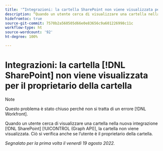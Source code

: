 ```yaml
---
title: '“Integrazioni: la cartella SharePoint non viene visualizzata per il proprietario della cartella”'
description: “Quando un utente cerca di visualizzare una cartella nella nuova integrazione di SharePoint (GraphAPI), la cartella non viene visualizzata. Ciò si verifica anche se l’utente è il proprietario della cartella.”
hidefromtoc: true
source-git-commit: 7570b2a560505d66e0e83656c9a601226998c11c
workflow-type: ht
source-wordcount: '92'
ht-degree: 100%

---
```



# Integrazioni: la cartella [!DNL SharePoint] non viene visualizzata per il proprietario della cartella

>[!NOTE]
>
>Questo problema è stato chiuso perché non si tratta di un errore [!DNL Workfront].

Quando un utente cerca di visualizzare una cartella nella nuova integrazione [!DNL SharePoint] [!UICONTROL (Graph API)], la cartella non viene visualizzata. Ciò si verifica anche se l’utente è il proprietario della cartella.

_Segnalato per la prima volta il venerdì 19 agosto 2022._

